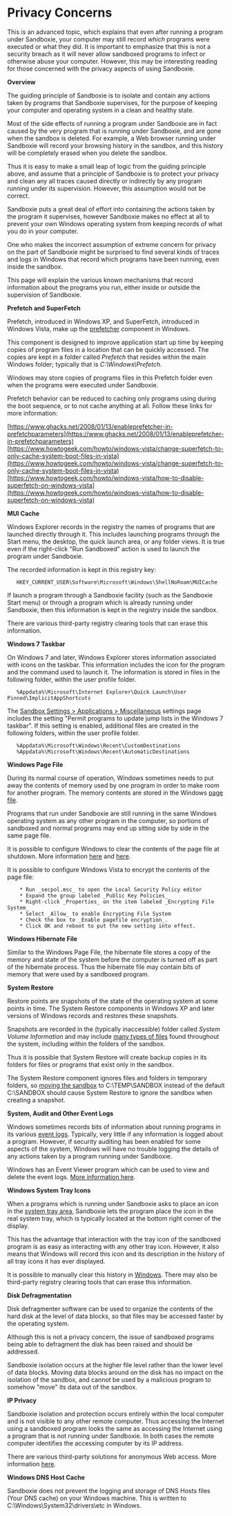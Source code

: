 # Privacy Concerns

This is an advanced topic, which explains that even after running a program under Sandboxie, your computer may still record _which_ programs were executed or what they did. It is important to emphasize that this is not a security breach as it will never allow sandboxed programs to infect or otherwise abuse your computer. However, this may be interesting reading for those concerned with the privacy aspects of using Sandboxie.


**Overview**

The guiding principle of Sandboxie is to isolate and contain any actions taken by programs that Sandboxie supervises, for the purpose of keeping your computer and operating system in a clean and healthy state.

Most of the side effects of running a program under Sandboxie are in fact caused by the very program that is running under Sandboxie, and are gone when the sandbox is deleted. For example, a Web browser running under Sandboxie will record your browsing history in the sandbox, and this history will be completely erased when you delete the sandbox.

Thus it is easy to make a small leap of logic from the guiding principle above, and assume that a principle of Sandboxie is to protect your privacy and clean any all traces caused directly or indirectly by any program running under its supervision. However, this assumption would not be correct.

Sandboxie puts a great deal of effort into containing the actions taken by the program it supervises, however Sandboxie makes no effect at all to prevent your own Windows operating system from keeping records of what you do in your computer.

One who makes the incorrect assumption of extreme concern for privacy on the part of Sandboxie might be surprised to find several kinds of traces and logs in Windows that record which programs have been running, even inside the sandbox.

This page will explain the various known mechanisms that record information about the programs you run, either inside or outside the supervision of Sandboxie.

**Prefetch and SuperFetch**

Prefetch, introduced in Windows XP, and SuperFetch, introduced in Windows Vista, make up the [prefetcher](https://en.wikipedia.org/wiki/Prefetcher) component in Windows.

This component is designed to improve application start up time by keeping copies of program files in a location that can be quickly accessed. The copies are kept in a folder called _Prefetch_ that resides within the main Windows folder; typically that is _C:\Windows\Prefetch_.

Windows may store copies of programs files in this Prefetch folder even when the programs were executed under Sandboxie.

Prefetch behavior can be reduced to caching only programs using during the boot sequence, or to not cache anything at all. Follow these links for more information:

[https://www.ghacks.net/2008/01/13/enableprefetcher-in-prefetchparameters](https://www.ghacks.net/2008/01/13/enableprefetcher-in-prefetchparameters)  
[https://www.howtogeek.com/howto/windows-vista/change-superfetch-to-only-cache-system-boot-files-in-vista](https://www.howtogeek.com/howto/windows-vista/change-superfetch-to-only-cache-system-boot-files-in-vista)  
[https://www.howtogeek.com/howto/windows-vista/how-to-disable-superfetch-on-windows-vista](https://www.howtogeek.com/howto/windows-vista/how-to-disable-superfetch-on-windows-vista)

**MUI Cache**

Windows Explorer records in the registry the names of programs that are launched directly through it. This includes launching programs through the Start menu, the desktop, the quick launch area, or any folder views. It is true even if the right-click "Run Sandboxed" action is used to launch the program under Sandboxie.

The recorded information is kept in this registry key:
```
   HKEY_CURRENT_USER\Software\Microsoft\Windows\ShellNoRoam\MUICache
```

If launch a program through a Sandboxie facility (such as the Sandboxie Start menu) or through a program which is already running under Sandboxie, then this information is kept in the registry inside the sandbox.

There are various third-party registry clearing tools that can erase this information.

**Windows 7 Taskbar**

On Windows 7 and later, Windows Explorer stores information associated with icons on the taskbar. This information includes the icon for the program and the command used to launch it. The information is stored in files in the following folder, within the user profile folder.
```
   %Appdata%\Microsoft\Internet Explorer\Quick Launch\User Pinned\ImplicitAppShortcuts
```

The [Sandbox Settings > Applications > Miscellaneous](ApplicationsSettings.md#miscellaneous) settings page includes the setting "Permit programs to update jump lists in the Windows 7 taskbar". If this setting is enabled, additional files are created in the following folders, within the user profile folder.
```
   %Appdata%\Microsoft\Windows\Recent\CustomDestinations
   %Appdata%\Microsoft\Windows\Recent\AutomaticDestinations
```

**Windows Page File**

During its normal course of operation, Windows sometimes needs to put away the contents of memory used by one program in order to make room for another program. The memory contents are stored in the Windows [page file](https://www.howtogeek.com/126430/htg-explains-what-is-the-windows-page-file-and-should-you-disable-it).

Programs that run under Sandboxie are still running in the same Windows operating system as any other program in the computer, so portions of sandboxed and normal programs may end up sitting side by side in the same page file.

It is possible to configure Windows to clear the contents of the page file at shutdown. More information [here](https://winaero.com/clear-pagefile-shutdown-windows-10) and [here](https://www.vistax64.com/threads/virtual-memory-paging-file-clear-at-shutdown.157323).

It is possible to configure Windows Vista to encrypt the contents of the page file:
```
    * Run _secpol.msc_ to open the Local Security Policy editor
    * Expand the group labeled _Public Key Policies_
    * Right-click _Properties_ on the item labeled _Encrypting File System_
    * Select _Allow_ to enable Encrypting File System
    * Check the box to _Enable pagefile encryption_.
    * Click OK and reboot to put the new setting into effect.
```

**Windows Hibernate File**

Similar to the Windows Page File, the hibernate file stores a copy of the memory and state of the system before the computer is turned off as part of the hibernate process. Thus the hibernate file may contain bits of memory that were used by a sandboxed program.

**System Restore**

Restore points are snapshots of the state of the operating system at some points in time. The System Restore components in Windows XP and later versions of Windows records and restores these snapshots.

Snapshots are recorded in the (typically inaccessible) folder called _System Volume Information_ and may include [many types of files](https://docs.microsoft.com/en-us/windows/win32/sr/monitored-file-extensions) found throughout the system, including within the folders of the sandbox.

Thus it is possible that System Restore will create backup copies in its folders for files or programs that exist only in the sandbox.

The System Restore component ignores files and folders in temporary folders, so [moving the sandbox](SandboxMenu.md) to C:\TEMP\SANDBOX instead of the default C:\SANDBOX should cause System Restore to ignore the sandbox when creating a snapshot.

**System, Audit and Other Event Logs**

Windows sometimes records bits of information about running programs in its various [event logs](https://en.wikipedia.org/wiki/Event_Viewer). Typically, very little if any information is logged about a program. However, if security auditing has been enabled for some aspects of the system, Windows will have no trouble logging the details of any actions taken by a program running under Sandboxie.

Windows has an Event Viewer program which can be used to view and delete the event logs. [More information here](https://www.howtogeek.com/123646/htg-explains-what-the-windows-event-viewer-is-and-how-you-can-use-it).

**Windows System Tray Icons**

When a programs which is running under Sandboxie asks to place an icon in the [system tray area](https://www.computerhope.com/issues/chsys.htm), Sandboxie lets the program place the icon in the real system tray, which is typically located at the bottom right corner of the display.

This has the advantage that interaction with the tray icon of the sandboxed program is as easy as interacting with any other tray icon. However, it also means that Windows will record this icon and its description in the history of all tray icons it has ever displayed.

It is possible to manually clear this history in [Windows](https://www.howtogeek.com/howto/windows-vista/clean-up-past-notification-icons-in-windows-vista). There may also be third-party registry clearing tools that can erase this information.

**Disk Defragmentation**

Disk defragmenter software can be used to organize the contents of the hard disk at the level of data blocks, so that files may be accessed faster by the operating system.

Although this is not a privacy concern, the issue of sandboxed programs being able to defragment the disk has been raised and should be addressed.

Sandboxie isolation occurs at the higher file level rather than the lower level of data blocks. Moving data blocks around on the disk has no impact on the isolation of the sandbox, and cannot be used by a malicious program to somehow "move" its data out of the sandbox.

**IP Privacy**

Sandboxie isolation and protection occurs entirely within the local computer and is not visible to any other remote computer. Thus accessing the Internet using a sandboxed program looks the same as accessing the Internet using a program that is not running under Sandboxie. In both cases the remote computer identifies the accessing computer by its IP address.

There are various third-party solutions for anonymous Web access. More information [here](https://en.wikipedia.org/wiki/Anonymous_web_browsing).

**Windows DNS Host Cache**

Sandboxie does not prevent the logging and storage of DNS Hosts files (Your DNS cache) on your Windows machine. This is written to C:\Windows\System32\drivers\etc in Windows.
